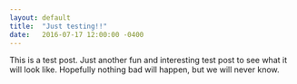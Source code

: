 ```yaml
---
layout: default
title:  "Just testing!!"
date:   2016-07-17 12:00:00 -0400
---
```

This is a test post. Just another fun and interesting test post to see what it will look like.
Hopefully nothing bad will happen, but we will never know.

